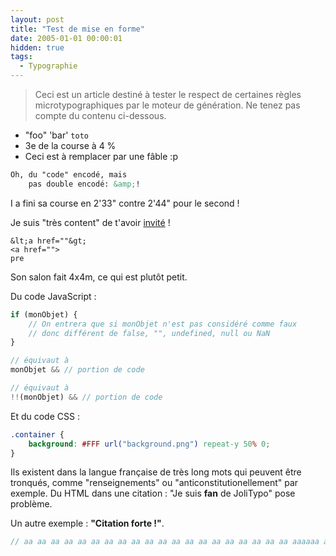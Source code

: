 ```yaml
---
layout: post
title: "Test de mise en forme"
date: 2005-01-01 00:00:01
hidden: true
tags:
  - Typographie
---
```


> Ceci est un article destiné à tester le respect de certaines règles microtypographiques par le moteur de génération.
> Ne tenez pas compte du contenu ci-dessous.

* "foo" 'bar' `toto`
* 3e de la course à 4 %
* Ceci est à remplacer par une fâble :p

``` html
Oh, du "code" encodé, mais
	pas double encodé: &amp;!
```

I a fini sa course en 2'33" contre 2'44" pour le second !

<!-- more -->

Je suis "très content" de t'avoir <a href="//coucou">invité</a> !

```
&lt;a href=""&gt;
<a href="">
pre
```

Son salon fait 4x4m, ce qui est plutôt petit.

Du code JavaScript :

``` js
if (monObjet) {
    // On entrera que si monObjet n'est pas considéré comme faux
    // donc différent de false, "", undefined, null ou NaN
}

// équivaut à
monObjet && // portion de code

// équivaut à
!!(monObjet) && // portion de code
```

Et du code CSS :

``` css
.container {
    background: #FFF url("background.png") repeat-y 50% 0;
}
```

Ils existent dans la langue française de très long mots qui peuvent être tronqués, comme "renseignements" ou "anticonstitutionellement" par exemple.
Du HTML dans une citation : "Je suis **fan** de JoliTypo" pose problème.

Un autre exemple : **"Citation forte !"**.

``` js
// aa aa aa aa aa aa aa aa aa aa aa aa aa aa aa aa aa aa aa aa aaaaaa a
```
